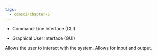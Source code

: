 ```yaml
---
tags:
  - comsci/chapter-5
---
```

- Command-Line Interface (CLI)
    
- Graphical User Interface (GUI)
    

Allows the user to interact with the system. Allows for input and output.